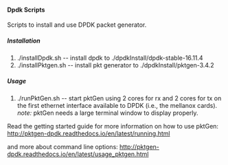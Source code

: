 #### Dpdk Scripts ####

Scripts to install and use DPDK packet generator. 

##### Installation #####
1. ./installDpdk.sh -- install dpdk to ./dpdkInstall/dpdk-stable-16.11.4
2. ./installPktgen.sh -- install pkt generator to ./dpdkInstall/pktgen-3.4.2

##### Usage #####
1. ./runPktGen.sh -- start pktGen using 2 cores for rx and 2 cores for tx on the first ethernet interface available to DPDK (i.e., the mellanox cards).
*note:* pktGen needs a large terminal window to display properly.

Read the getting started guide for more information on how to use pktGen: 
http://pktgen-dpdk.readthedocs.io/en/latest/running.html

and more about command line options:
http://pktgen-dpdk.readthedocs.io/en/latest/usage_pktgen.html